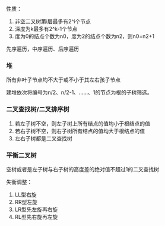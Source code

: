 性质：

1. 非空二叉树第i层最多有2^i个节点
2. 深度为k最多有2^k-1个节点
3. 度为0的结点个数为n0，度为2的结点个数为n2，则n0=n2+1

先序遍历，中序遍历、后序遍历

### 堆

所有非叶子节点均不大于或不小于其左右孩子节点

建堆依次将编号为n/2、n/2-1、……、1的节点为根的子树筛选。

### 二叉查找树/二叉排序树

1. 若左子树不空，则左子树上所有结点的值均小于根结点的值
2. 若右子树不空，则右子树所有结点的值均大于根结点的值
3. 左右子树都是二叉查找树

### 平衡二叉树

空树或者是左子树与右子树的高度差的绝对值不超过1的二叉查找树

失衡调整：

1. LL型右旋
2. RR型左旋
3. LR型先左旋再右旋
4. RL型先右旋再左旋